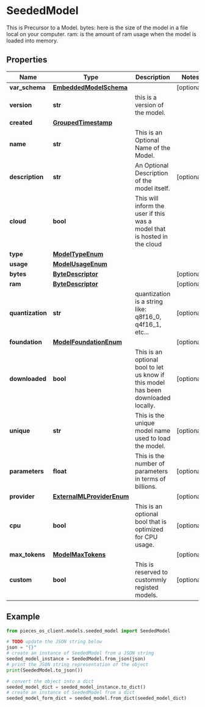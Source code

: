 # SeededModel

This is Precursor to a Model.  bytes: here is the size of the model in a file local on your computer. ram: is the amount of ram usage when the model is loaded into memory.

## Properties

Name | Type | Description | Notes
------------ | ------------- | ------------- | -------------
**var_schema** | [**EmbeddedModelSchema**](EmbeddedModelSchema) |  | [optional] 
**version** | **str** | this is a version of the model. | 
**created** | [**GroupedTimestamp**](GroupedTimestamp) |  | 
**name** | **str** | This is an Optional Name of the Model. | 
**description** | **str** | An Optional Description of the model itself. | [optional] 
**cloud** | **bool** | This will inform the user if this was a model that is hosted in the cloud | 
**type** | [**ModelTypeEnum**](ModelTypeEnum) |  | 
**usage** | [**ModelUsageEnum**](ModelUsageEnum) |  | 
**bytes** | [**ByteDescriptor**](ByteDescriptor) |  | [optional] 
**ram** | [**ByteDescriptor**](ByteDescriptor) |  | [optional] 
**quantization** | **str** | quantization is a string like: q8f16_0,  q4f16_1, etc... | [optional] 
**foundation** | [**ModelFoundationEnum**](ModelFoundationEnum) |  | [optional] 
**downloaded** | **bool** | This is an optional bool to let us know if this model has been downloaded locally. | [optional] 
**unique** | **str** | This is the unique model name used to load the model. | [optional] 
**parameters** | **float** | This is the number of parameters in terms of billions. | [optional] 
**provider** | [**ExternalMLProviderEnum**](ExternalMLProviderEnum) |  | [optional] 
**cpu** | **bool** | This is an optional bool that is optimized for CPU usage. | [optional] 
**max_tokens** | [**ModelMaxTokens**](ModelMaxTokens) |  | [optional] 
**custom** | **bool** | This is reserved to custommly registed models. | [optional] 

## Example

```python
from pieces_os_client.models.seeded_model import SeededModel

# TODO update the JSON string below
json = "{}"
# create an instance of SeededModel from a JSON string
seeded_model_instance = SeededModel.from_json(json)
# print the JSON string representation of the object
print(SeededModel.to_json())

# convert the object into a dict
seeded_model_dict = seeded_model_instance.to_dict()
# create an instance of SeededModel from a dict
seeded_model_form_dict = seeded_model.from_dict(seeded_model_dict)
```



